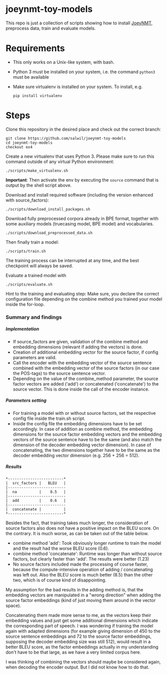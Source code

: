 # joeynmt-toy-models

This repo is just a collection of scripts showing how to install [JoeyNMT](https://github.com/joeynmt/joeynmt), preprocess
data, train and evaluate models.

# Requirements

- This only works on a Unix-like system, with bash.
- Python 3 must be installed on your system, i.e. the command `python3` must be available
- Make sure virtualenv is installed on your system. To install, e.g.

    `pip install virtualenv`

# Steps

Clone this repository in the desired place and check out the correct branch:

    git clone https://github.com/salwil/joeynmt-toy-models
    cd joeynmt-toy-models
    checkout ex4

Create a new virtualenv that uses Python 3. Please make sure to run this command outside of any virtual Python environment:

    ./scripts/make_virtualenv.sh

**Important**: Then activate the env by executing the `source` command that is output by the shell script above.

Download and install required software (including the version enhanced with source_factors):

    ./scripts/download_install_packages.sh

Download fully preprocessed corpora already in BPE format, together with some auxiliary models (truecasing model, BPE model) and vocabularies.

    ./scripts/download_preprocessed_data.sh

Then finally train a model:

    ./scripts/train.sh

The training process can be interrupted at any time, and the best checkpoint will always be saved.

Evaluate a trained model with

    ./scripts/evaluate.sh

Hint to the training and evaluating step: Make sure, you declare the correct configuration file depending on the combine method you trained your model inside the for-loop.

### Summary and findings

##### Implementation

* If source_factors are given, validation of the combine method and embedding dimensions (relevant if adding the vectors) is done.
* Creation of additional embedding vector for the source factor, if config parameters are valid.
* Call the encoder with the embedding vector of the source sentence combined with the embedding vector of the source factors (in our case the POS-tags) to the source sentence vector.
* Depending on the  value of the combine_method parameter, the source factor vectors are added ('add') or concatenated ('concatenate') to the source vector. This is done inside the call of the encoder instance.


##### Parameters setting

* For training a model with or without source factors, set the respective config file inside the train.sh script.
* Inside the config file the embedding dimensions have to be set accordingly. In case of addition as combine method, the embedding dimensions for the source factor embedding vectors and the embedding vectors of the source sentence have to be the same (and also match the dimension of the decoder embedding vector dimension). In case of concatenating, the two dimensions together have to be the same as the decoder embedding vector dimension (e.g. 256 + 256 = 512).

##### Results

```
*-------------------------*
|  src_factors |   BLEU   | 
|--------------------------
|  na          |    8.5   | 
|--------------------------
|  add         |    0.6   |
|--------------------------
|  concatenate |          | 
*-------------------------*

```

Besides the fact, that training takes much longer, the consideration of source factors also does not have a positive impact on the BLEU score. On the contrary. It is much worse, as can be taken out of the table below. 

* combine method 'add': Took obviously longer runtime to train the model and the result had the worse BLEU score (0.6). 
* combine method 'concatenate': Runtime was longer than without source factors, but clearly faster than 'add'. The results were better (1.23)
* No source factors included made the processing of course faster, because the compute-intensive operation of adding / concatenating was left out. Also the BLEU score is much better (8.5) than the other two, which is of course kind of disappointing.

My assumption for the bad results in the adding method is, that the embedding vectors are manipulated in a "wrong direction" when adding the source factor embeddings (kind of just moving them around in the vector space).

Concatenating them made more sense to me, as the vectors keep their embedding values and just get some additional dimensions which indicate the corresponding part of speech. I was wondering if training the model again with adapted dimensions (for example giving dimension of 450 to the source sentence embeddings and 72 to the source factor embeddings, supposing the decoder embedding size was still 512), would result in a better BLEU score, as the factor embeddings actually in my understanding don't have to be that large, as we have a very limited corpus here.

I was thinking of combining the vectors should maybe be considered again, when decoding the encoder output. But I did not know how to do that.
